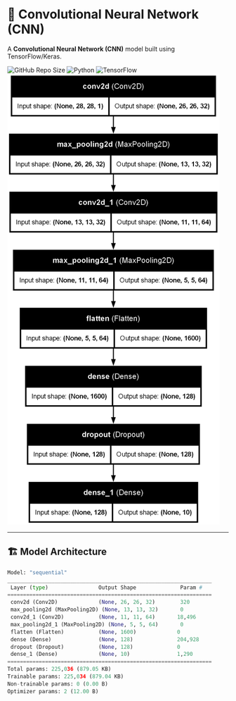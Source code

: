 # 🚀 Convolutional Neural Network (CNN)

A **Convolutional Neural Network (CNN)** model built using TensorFlow/Keras.

![GitHub Repo Size](https://img.shields.io/github/repo-size/yourusername/your-repo?color=blue&label=Repo%20Size&style=flat-square)
![Python](https://img.shields.io/badge/Python-3.8%2B-blue.svg?style=flat-square&logo=python)
![TensorFlow](https://img.shields.io/badge/TensorFlow-2.x-orange?style=flat-square&logo=tensorflow)
![CNN Model Architecture](model_architecture.png)

---

## 🏗 Model Architecture

```python
Model: "sequential"
_________________________________________________________________
 Layer (type)                Output Shape              Param #   
=================================================================
 conv2d (Conv2D)             (None, 26, 26, 32)        320       
 max_pooling2d (MaxPooling2D) (None, 13, 13, 32)       0         
 conv2d_1 (Conv2D)           (None, 11, 11, 64)       18,496    
 max_pooling2d_1 (MaxPooling2D) (None, 5, 5, 64)       0         
 flatten (Flatten)           (None, 1600)             0         
 dense (Dense)               (None, 128)              204,928   
 dropout (Dropout)           (None, 128)              0         
 dense_1 (Dense)             (None, 10)               1,290     
=================================================================
Total params: 225,036 (879.05 KB)
Trainable params: 225,034 (879.04 KB)
Non-trainable params: 0 (0.00 B)
Optimizer params: 2 (12.00 B)
